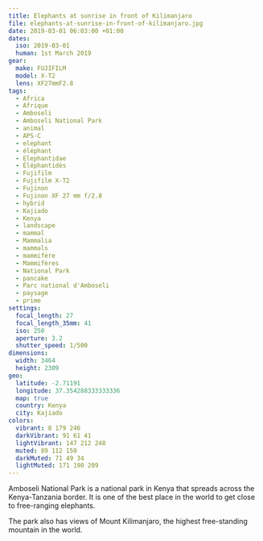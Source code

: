 ```yaml
---
title: Elephants at sunrise in front of Kilimanjaro
file: elephants-at-sunrise-in-front-of-kilimanjaro.jpg
date: 2019-03-01 06:03:00 +01:00
dates:
  iso: 2019-03-01
  human: 1st March 2019
gear:
  make: FUJIFILM
  model: X-T2
  lens: XF27mmF2.8
tags:
  - Africa
  - Afrique
  - Amboseli
  - Amboseli National Park
  - animal
  - APS-C
  - elephant
  - éléphant
  - Elephantidae
  - Éléphantidés
  - Fujifilm
  - Fujifilm X-T2
  - Fujinon
  - Fujinon XF 27 mm f/2.8
  - hybrid
  - Kajiado
  - Kenya
  - landscape
  - mammal
  - Mammalia
  - mammals
  - mammifère
  - Mammifères
  - National Park
  - pancake
  - Parc national d'Amboseli
  - paysage
  - prime
settings:
  focal_length: 27
  focal_length_35mm: 41
  iso: 250
  aperture: 3.2
  shutter_speed: 1/500
dimensions:
  width: 3464
  height: 2309
geo:
  latitude: -2.71191
  longitude: 37.354288333333336
  map: true
  country: Kenya
  city: Kajiado
colors:
  vibrant: 8 179 246
  darkVibrant: 91 61 41
  lightVibrant: 147 212 248
  muted: 89 112 150
  darkMuted: 71 49 34
  lightMuted: 171 190 209
---
```


Amboseli National Park is a national park in Kenya that spreads across the Kenya-Tanzania border. It is one of the best place in the world to get close to free-ranging elephants.

The park also has views of Mount Kilimanjaro, the highest free-standing mountain in the world.
